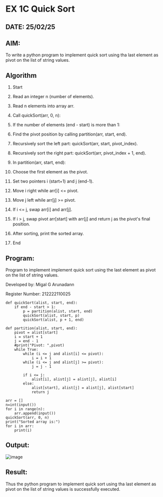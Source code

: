 # EX 1C Quick Sort
## DATE: 25/02/25
## AIM:
To write a python program to implement quick sort using tha last element as pivot on the list of string values.

## Algorithm

1. Start

2. Read an integer n (number of elements).

3. Read n elements into array arr.

4. Call quickSort(arr, 0, n):

5. If the number of elements (end - start) is more than 1:

6. Find the pivot position by calling partition(arr, start, end).

7. Recursively sort the left part: quickSort(arr, start, pivot_index).

8. Recursively sort the right part: quickSort(arr, pivot_index + 1, end).

9. In partition(arr, start, end):

10. Choose the first element as the pivot.

11. Set two pointers i (start+1) and j (end-1).

12. Move i right while arr[i] <= pivot.

13. Move j left while arr[j] >= pivot.

14. If i <= j, swap arr[i] and arr[j].

15. If i > j, swap pivot arr[start] with arr[j] and return j as the pivot's final position.

16. After sorting, print the sorted array.

17. End


## Program:

Program to implement implement quick sort using the last element as pivot on the list of string values.

Developed by: Migal G Arunadann

Register Number: 212222110025

```PY
def quickSort(alist, start, end):
    if end - start > 1:
        p = partition(alist, start, end)
        quickSort(alist, start, p)
        quickSort(alist, p + 1, end)
 
def partition(alist, start, end):
    pivot = alist[start]
    i = start + 1
    j = end - 1
    #print("Pivot: ",pivot)
    while True:
        while (i <= j and alist[i] <= pivot):
            i = i + 1
        while (i <= j and alist[j] >= pivot):
            j = j - 1
 
        if i <= j:
            alist[i], alist[j] = alist[j], alist[i]
        else:
            alist[start], alist[j] = alist[j], alist[start]
            return j

arr = []
n=int(input())
for i in range(n):
    arr.append(input())
quickSort(arr, 0, n)
print("Sorted array is:")
for i in arr:
    print(i)
```

## Output:

![image](https://github.com/user-attachments/assets/2dbddd18-1b45-4b93-9411-0885928f27be)


## Result:
Thus the python program to implement quick sort using tha last element as pivot on the list of string values is successfully executed.
